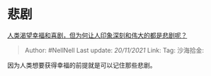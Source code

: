 # 悲剧
[人类渴望幸福和喜剧，但为何让人印象深刻和伟大的都是悲剧呢？](https://www.zhihu.com/question/416892639/answer/2231564221)

> Author: #NellNell
> Last update: *20/11/2021*
> Link:
> Tag:
> 沙海拾金:

因为人类想要获得幸福的前提就是可以记住那些悲剧。

